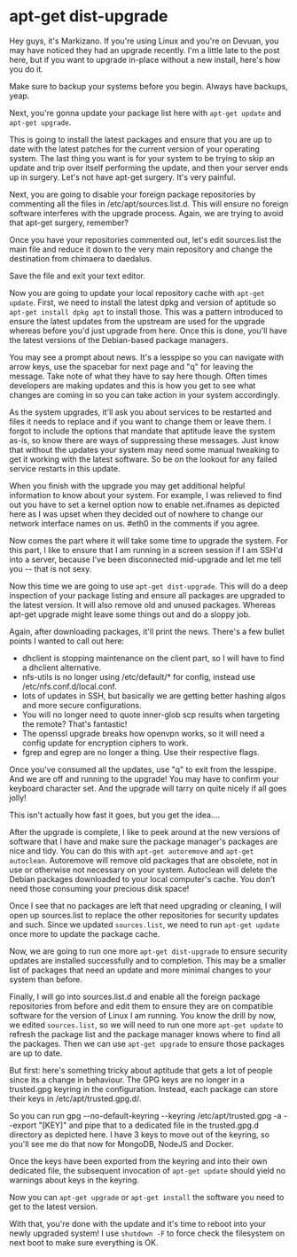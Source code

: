 # apt-get dist-upgrade

<!-- 0 -->
Hey guys, it's Markizano. If you're using Linux and you're on Devuan, you may have noticed they had
an upgrade recently. I'm a little late to the post here, but if you want to upgrade in-place without
a new install, here's how you do it.

Make sure to backup your systems before you begin. Always have backups, yeap.

Next, you're gonna update your package list here with `apt-get update` and `apt-get upgrade`.

This is going to install the latest packages and ensure that you are up to date with the latest patches
for the current version of your operating system. The last thing you want is for your system to be
trying to skip an update and trip over itself performing the update, and then your server ends up
in surgery. Let's not have apt-get surgery. It's very painful.

Next, you are going to disable your foreign package repositories by commenting all the files in
/etc/apt/sources.list.d. This will ensure no foreign software interferes with the upgrade process.
Again, we are trying to avoid that apt-get surgery, remember?

Once you have your repositories commented out, let's edit sources.list the main file and reduce it
down to the very main repository and change the destination from chimaera to daedalus.

Save the file and exit your text editor.

<!-- 92 -->
Now you are going to update your local repository cache with `apt-get update`. First, we need to 
install the latest dpkg and version of aptitude so `apt-get install dpkg apt` to install those. 
This was a pattern introduced to ensure the latest updates from the upstream are used for the 
upgrade whereas before you'd just upgrade from here. Once this is done, you'll have the latest 
versions of the Debian-based package managers.

<!-- 128 -->
You may see a prompt about news. It's a lesspipe so you can navigate with arrow keys, use the spacebar
for next page and "q" for leaving the message. Take note of what they have to say here though. Often
times developers are making updates and this is how you get to see what changes are coming in so
you can take action in your system accordingly.

<!-- 172 -->
As the system upgrades, it'll ask you about services to be restarted and files it needs to replace 
and if you want to change them or leave them. I forgot to include the options that mandate that 
aptitude leave the system as-is, so know there are ways of suppressing these messages. Just know 
that without the updates your system may need some manual tweaking to get it working with the 
latest software. So be on the lookout for any failed service restarts in this update.

<!-- 207 -->
When you finish with the upgrade you may get additional helpful information to know about your system.
For example, I was relieved to find out you have to set a kernel option now to enable net.ifnames
as depicted here as I was upset when they decided out of nowhere to change our network interface
names on us. #eth0 in the comments if you agree.

<!-- 260 -->
Now comes the part where it will take some time to upgrade the system.
For this part, I like to ensure that I am running in a screen session if I am SSH'd into a server,
because I've been disconnected mid-upgrade and let me tell you -- that is not sexy.

Now this time we are going to use `apt-get dist-upgrade`. This will do a deep inspection of your 
package listing and ensure all packages are upgraded to the latest version. It will also remove old 
and unused packages. Whereas apt-get upgrade might leave some things out and do a sloppy job.

Again, after downloading packages, it'll print the news. There's a few bullet points I wanted to
call out here:
- dhclient is stopping maintenance on the client part, so I will have to find a dhclient alternative.
- nfs-utils is no longer using /etc/default/* for config, instead use /etc/nfs.conf.d/local.conf.
- lots of updates in SSH, but basically we are getting better hashing algos and more secure configurations.
- You will no longer need to quote inner-glob scp results when targeting the remote? That's fantastic!
- The openssl upgrade breaks how openvpn works, so it will need a config update for encryption ciphers to work.
- fgrep and egrep are no longer a thing. Use their respective flags.

Once you've consumed all the updates, use "q" to exit from the lesspipe.
And we are off and running to the upgrade!
You may have to confirm your keyboard character set.
And the upgrade will tarry on quite nicely if all goes jolly!

This isn't actually how fast it goes, but you get the idea....

<!-- 1383 -->
After the upgrade is complete, I like to peek around at the new versions of software that I have
and make sure the package manager's packages are nice and tidy.
You can do this with `apt-get autoremove` and `apt-get autoclean`.
Autoremove will remove old packages that are obsolete, not in use or otherwise not necessary on your
system. Autoclean will delete the Debian packages downloaded to your local computer's cache.
You don't need those consuming your precious disk space!

<!-- 1576 -->
Once I see that no packages are left that need upgrading or cleaning, I will open up sources.list
to replace the other repositories for security updates and such.
Since we updated `sources.list`, we need to run `apt-get update` once more to update the package cache.

Now, we are going to run one more `apt-get dist-upgrade` to ensure security updates are installed
successfully and to completion. This may be a smaller list of packages that need an update and
more minimal changes to your system than before.

<!-- 1656 -->
Finally, I will go into sources.list.d and enable all the foreign package repositories from before
and edit them to ensure they are on compatible software for the version of Linux I am running.
You know the drill by now, we edited `sources.list`, so we will need to run one more `apt-get update`
to refresh the package list and the package manager knows where to find all the packages.
Then we can use `apt-get upgrade` to ensure those packages are up to date.

<!-- 1704 -->
But first: here's something tricky about aptitude that gets a lot of people since its a change in behaviour.
The GPG keys are no longer in a trusted.gpg keyring in the configuration. Instead, each package can
store their keys in /etc/apt/trusted.gpg.d/.

So you can run gpg --no-default-keyring --keyring /etc/apt/trusted.gpg -a --export "[KEY]" and pipe
that to a dedicated file in the trusted.gpg.d directory as depicted here. I have 3 keys to move
out of the keyring, so you'll see me do that now for MongoDB, NodeJS and Docker.

Once the keys have been exported from the keyring and into their own dedicated file, the subsequent
invocation of `apt-get update` should yield no warnings about keys in the keyring.

<!-- 1813 -->
Now you can `apt-get upgrade` or `apt-get install` the software you need to get to the latest version.

<!-- 1840 -->
With that, you're done with the update and it's time to reboot into your newly upgraded system!
I use `shutdown -F` to force check the filesystem on next boot to make sure everything is OK.






